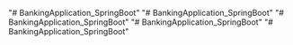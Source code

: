 "# BankingApplication_SpringBoot" 
"# BankingApplication_SpringBoot" 
"# BankingApplication_SpringBoot" 
"# BankingApplication_SpringBoot" 
"# BankingApplication_SpringBoot" 
